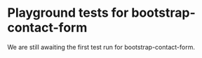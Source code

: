 # Playground tests for bootstrap-contact-form
We are still awaiting the first test run for bootstrap-contact-form.
